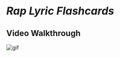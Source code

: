 # *Rap Lyric Flashcards*

## Video Walkthrough

![gif](https://github.com/dubemnwiz/flashcards/public/flashcards.gif)

